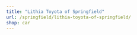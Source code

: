 ```yaml
---
title: "Lithia Toyota of Springfield"
url: /springfield/lithia-toyota-of-springfield/
shop: car
---
```

